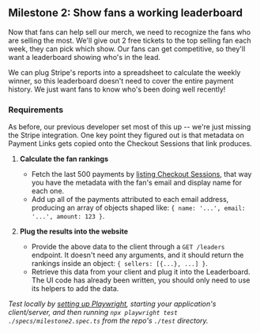 ## Milestone 2: Show fans a working leaderboard

Now that fans can help sell our merch, we need to recognize the fans who are selling the most.  We'll give out 2 free tickets to the top selling fan each week, they can pick which show.  Our fans can get competitive, so they'll want a leaderboard showing who's in the lead.

We can plug Stripe's reports into a spreadsheet to calculate the weekly winner, so this leaderboard doesn't need to cover the entire payment history.  We just want fans to know who's been doing well recently!

### Requirements

As before, our previous developer set most of this up -- we're just missing the Stripe integration.  One key point they figured out is that metadata on Payment Links gets copied onto the Checkout Sessions that link produces.

1. **Calculate the fan rankings**
    - Fetch the last 500 payments by [listing Checkout Sessions](https://stripe.com/docs/api/checkout/sessions/list), that way you have the metadata with the fan's email and display name for each one.
    - Add up all of the payments attributed to each email address, producing an array of objects shaped like: `{ name: '...', email: '...', amount: 123 }`.

2. **Plug the results into the website**
    - Provide the above data to the client through a `GET /leaders` endpoint.  It doesn't need any arguments, and it should return the rankings inside an object: `{ sellers: [{...}, ...] }`.
    - Retrieve this data from your client and plug it into the Leaderboard.  The UI code has already been written, you should only need to use its helpers to add the data.


_Test locally by [setting up Playwright](../test/README.md), starting your application's client/server, and then running `npx playwright test ./specs/milestone2.spec.ts` from the repo's `./test` directory._
